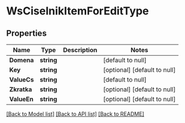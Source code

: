# WsCiselnikItemForEditType

## Properties
Name | Type | Description | Notes
------------ | ------------- | ------------- | -------------
**Domena** | **string** |  | [default to null]
**Key** | **string** |  | [optional] [default to null]
**ValueCs** | **string** |  | [default to null]
**Zkratka** | **string** |  | [optional] [default to null]
**ValueEn** | **string** |  | [optional] [default to null]

[[Back to Model list]](../README.md#documentation-for-models) [[Back to API list]](../README.md#documentation-for-api-endpoints) [[Back to README]](../README.md)

